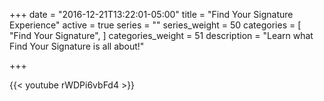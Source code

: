 +++
date = "2016-12-21T13:22:01-05:00"
title = "Find Your Signature Experience"
active = true
series = ""
series_weight = 50
categories = [
  "Find Your Signature",
]
categories_weight = 51
description = "Learn what Find Your Signature is all about!"

+++

{{< youtube rWDPi6vbFd4 >}}

